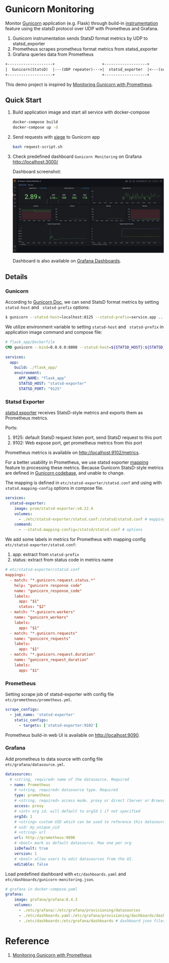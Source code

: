 # Gunicorn Monitoring

Monitor [Gunicorn](https://github.com/benoitc/gunicorn) application (e.g. Flask) through build-in [instrumentation](https://docs.gunicorn.org/en/stable/instrumentation.html) feature using the statsD protocol over UDP with Prometheus and Grafana.

1. Gunicorn instrumentation sends StatsD format metrics by UDP to statsd_exporter
2. Prometheus scrapes prometheus format metrics from statsd_exporter 
3. Grafana queries data from Prometheus

```txt
+--------------------+                     +-------------------+                        +--------------+               +-----------+
|  Gunicorn(StatsD)  |---(UDP repeater)--->|  statsd_exporter  |<---(scrape /metrics)---|  Prometheus  | <---(query)---|  Grafana  |
+--------------------+                     +-------------------+                        +--------------+               +-----------+
```

This demo project is inspired by [Monitoring Gunicorn with Prometheus](https://medium.com/@damianmyerscough/monitoring-gunicorn-with-prometheus-789954150069).

## Quick Start

1. Build application image and start all service with docker-compose

   ```bash
   docker-compose build
   docker-compose up -d
   ```

2. Send requests with [siege](https://linux.die.net/man/1/siege) to Gunicorn app

   ```bash
   bash request-script.sh
   ```

3. Check predefined dashboard ```Gunicorn Monitoring``` on Grafana [http://localhost:3000/](http://localhost:3000/)

   Dashboard screenshot:

   ![Gunicorn Monitoring Dashboard](./dashboard.png)

   Dashboard is also available on [Grafana Dashboards](https://grafana.com/grafana/dashboards/16163).

## Details

### Gunicorn

According to [Gunicorn Doc](https://docs.gunicorn.org/en/stable/instrumentation.html), we can send StatsD format metrics by setting ```statsd-host``` and ``` statsd-prefix``` options:

```bash
$ gunicorn --statsd-host=localhost:8125 --statsd-prefix=service.app ...
```

We utilize environment variable to setting ```statsd-host``` and ``` statsd-prefix``` in application image command and compose file:

```Dockerfile
# flask_app/Dockerfile
CMD gunicorn --bind=0.0.0.0:8000 --statsd-host=${STATSD_HOST}:${STATSD_PORT} --statsd-prefix=${APP_NAME} app:app
```

```yaml
services:
  app:
    build: ./flask_app/
    environment:
      APP_NAME: "flask_app"
      STATSD_HOST: "statsd-exporter"
      STATSD_PORT: "9125"
```

### Statsd Exporter

[statsd exporter](https://github.com/prometheus/statsd_exporter) receives StatsD-style metrics and exports them as Prometheus metrics.

Ports:

1. 9125: default StatsD request listen port, send StatsD request to this port
2. 9102: Web expose port, get prometheus metrics from this port

Prometheus metrics is available on [http://localhost:9102/metrics](http://localhost:9102/metrics).

For a better usability in Prometheus, we use statsd exporter [mapping](https://github.com/prometheus/statsd_exporter#metric-mapping-and-configuration) feature to processing these metrics. Because Gunicorn StatsD-style metrics are defined in [Gunicorn codebase](https://github.com/benoitc/gunicorn/blob/master/gunicorn/instrument/statsd.py), and unable to change.

The mapping is defined in ```etc/statsd-exporter/statsd.conf``` and using with ```statsd.mapping-config``` options in compose file.

```yaml
services:
  statsd-exporter:
    image: prom/statsd-exporter:v0.22.4
    volumes:
      - ./etc/statsd-exporter/statsd.conf:/statsd/statsd.conf # mapping file
    command:
      - --statsd.mapping-config=/statsd/statsd.conf # options
```

We add some labels in metrics for Prometheus with mapping config ```etc/statsd-exporter/statsd.conf```:

1. app: extract from ```statsd-prefix```
2. status: extract from status code in metrics name

```conf
# etc/statsd-exporter/statsd.conf
mappings:
  - match: "*.gunicorn.request.status.*"
    help: "gunicorn response code"
    name: "gunicorn_response_code"
    labels:
      app: "$1"
      status: "$2"
  - match: "*.gunicorn.workers"
    name: "gunicorn_workers"
    labels:
      app: "$1"
  - match: "*.gunicorn.requests"
    name: "gunicorn_requests"
    labels:
      app: "$1"
  - match: "*.gunicorn.request.duration"
    name: "gunicorn_request_duration"
    labels:
      app: "$1"
```

### Prometheus

Setting scrape job of statsd-exporter with config file ```etc/prometheus/prometheus.yml```.

```yaml
scrape_configs:
  - job_name: 'statsd-exporter'
    static_configs:
      - targets: ['statsd-exporter:9102']
```

Prometheus build-in web UI is available on [http://localhost:9090](http://localhost:9090).

### Grafana

Add prometheus to data source with config file ```etc/grafana/datasource.yml```.

```yml
datasources:
  # <string, required> name of the datasource. Required
  - name: Prometheus
    # <string, required> datasource type. Required
    type: prometheus
    # <string, required> access mode. proxy or direct (Server or Browser in the UI). Required
    access: proxy
    # <int> org id. will default to orgId 1 if not specified
    orgId: 1
    # <string> custom UID which can be used to reference this datasource in other parts of the configuration, if not specified will be generated automatically
    # uid: my_unique_uid
    # <string> url
    url: http://prometheus:9090
    # <bool> mark as default datasource. Max one per org
    isDefault: true
    version: 1
    # <bool> allow users to edit datasources from the UI.
    editable: false
```

Load predefined dashboard with ```etc/dashboards.yaml``` and ```etc/dashboards/gunicorn-monitoring.json```.

```yaml
# grafana in docker-compose.yaml
grafana:
    image: grafana/grafana:8.4.3
    volumes:
      - ./etc/grafana/:/etc/grafana/provisioning/datasources
      - ./etc/dashboards.yaml:/etc/grafana/provisioning/dashboards/dashboards.yaml # dashboard setting
      - ./etc/dashboards:/etc/grafana/dashboards # dashboard json files directory
```

# Reference

1. [Monitoring Gunicorn with Prometheus](https://medium.com/@damianmyerscough/monitoring-gunicorn-with-prometheus-789954150069)
